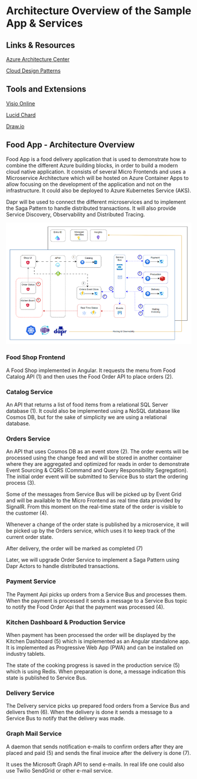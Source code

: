 # Architecture Overview of the Sample App & Services

## Links & Resources

[Azure Architecture Center](https://docs.microsoft.com/en-us/azure/architecture/browse/)

[Cloud Design Patterns](https://docs.microsoft.com/en-us/azure/architecture/patterns/)

## Tools and Extensions

[Visio Online](https://www.microsoft.com/de-de/microsoft-365/visio/flowchart-software)

[Lucid Chard](https://www.lucidchart.com/)

[Draw.io](https://www.diagrams.net/)

## Food App - Architecture Overview

Food App is a food delivery application that is used to demonstrate how to combine the different Azure building blocks, in order to build a modern cloud native application. It consists of several Micro Frontends and uses a Microservice Architecture which will be hosted on Azure Container Apps to allow focusing on the development of the application and not on the infrastructure. It could also be deployed to Azure Kubernetes Service (AKS).

Dapr will be used to connect the different microservices and to implement the Saga Pattern to handle distributed transactions. It will also provide Service Discovery, Observability and Distributed Tracing.


![food-app](_images/app.png)

### Food Shop Frontend

A Food Shop implemented in Angular. It requests the menu from Food Catalog API (1) and then uses the Food Order API to place orders (2).

### Catalog Service

An API that returns a list of food items from a relational SQL Server database (1). It could also be implemented using a NoSQL database like Cosmos DB, but for the sake of simplicity we are using a relational database.

### Orders Service

An API that uses Cosmos DB as an event store (2). The order events will be processed using the change feed and will be stored in another container where they are aggregated and optimized for reads in order to demonstrate Event Sourcing & CQRS (Command and Query Responsibility Segregation). The initial order event will be submitted to Service Bus to start the ordering process (3). 

Some of the messages from Service Bus will be picked up by Event Grid and will be available to the Micro Frontend as real time data provided by SignalR. From this moment on the real-time state of the order is visible to the customer (4).

Whenever a change of the order state is published by a microservice, it will be picked up by the Orders service, which uses it to keep track of the current order state. 

After delivery, the order will be marked as completed (7)

Later, we will upgrade Order Service to implement a Saga Pattern using Dapr Actors to handle distributed transactions.

### Payment Service

The Payment Api picks up orders from a Service Bus and processes them. When the payment is processed it sends a message to a Service Bus topic to notify the Food Order Api that the payment was processed (4).

### Kitchen Dashboard & Production Service

When payment has been processed the order will be displayed by the Kitchen Dashboard (5) which is implemented as an Angular standalone app. It is implemented as Progressive Web App (PWA) and can be installed on industry tablets. 

The state of the cooking progress is saved in the production service (5) which is using Redis. When preparation is done, a message indication this state is published to Service Bus.

### Delivery Service

The Delivery service picks up prepared food orders from a Service Bus and delivers them (6). When the delivery is done it sends a message to a Service Bus to notify that the delivery was made.

### Graph Mail Service

A daemon that sends notification e-mails to confirm orders after they are placed and paid (5) and sends the final invoice after the delivery is done (7). 

It uses the Microsoft Graph API to send e-mails. In real life one could also use Twilio SendGrid or other e-mail service.